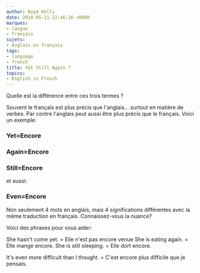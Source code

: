 ```yaml
---
author: Boyd Kelly
date: 2018-05-21 22:46:26 +0000
marques:
- langue
- français
sujets:
- Anglais en français
tags:
- language
- french
title: Yet Still Again ?
topics:
- English in French
---
```


Quelle est la différence entre ces trois termes ?

Souvent le français est plus précis que l'anglais... surtout en matière de verbes.  Par contre l'anglais peut aussi être plus précis que le français.  Voici un exemple:

<!--more-->

### Yet=Encore

### Again=Encore

### Still=Encore

et aussi:

### Even=Encore

Non seulement 4 mots en anglais, mais 4 significations différentes avec la même traduction en français.  Connaissez-vous la nuance?

Voici des phrases pour vous aider:

She hasn't come yet.  =  Elle n'est pas encore venue
She is eating again.  = Elle mange encore.
She is still sleeping.  =  Elle dort encore.

It's even more difficult than I thought.  = C'est encore plus difficile que je pensais.
